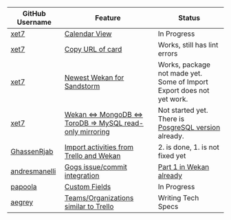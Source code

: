 GitHub Username | Feature | Status
------------ | ------------- | ------------
[xet7](https://github.com/xet7) | [Calendar View](https://github.com/wekan/wekan/issues/808) | In Progress
[xet7](https://github.com/xet7) | [Copy URL of card](https://github.com/wekan/wekan/issues/1188) | Works, still has lint errors
[xet7](https://github.com/xet7) | [Newest Wekan for Sandstorm](https://github.com/wekan/wekan/issues/799) | Works, package not made yet. Some of Import Export does not yet work.
[xet7](https://github.com/xet7) | [Wekan <=> MongoDB <=> ToroDB => MySQL read-only mirroring](https://github.com/torodb/stampede/issues/203) | Not started yet. There is [PosgreSQL version](https://github.com/wekan/wekan-postgresql) already.
[GhassenRjab](https://github.com/GhassenRjab) | [Import activities from Trello and Wekan](https://github.com/wekan/wekan/pull/1187) | 2. is done, 1. is not fixed yet
[andresmanelli](https://github.com/andresmanelli) | [Gogs issue/commit integration](https://github.com/wekan/wekan/issues/253) | [Part 1 in Wekan already](https://github.com/wekan/wekan/pull/1189)
[papoola](https://github.com/papoola) | [Custom Fields](https://github.com/wekan/wekan/issues/807) | In Progress
[aegrey](https://github.com/aegrey) | [Teams/Organizations similar to Trello](https://github.com/wekan/wekan/issues/802) | Writing Tech Specs
